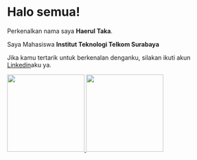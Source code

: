 # Halo semua! 

Perkenalkan nama saya **Haerul Taka**.

Saya Mahasiswa **Institut Teknologi Telkom Surabaya**

Jika kamu tertarik untuk berkenalan denganku, silakan ikuti akun [Linkedin](https://www.linkedin.com/in/haerul-taka-b55656204/)aku ya.

<p align="left">
<a href="https://github.com/LexuzZ">
  <img height="180em" src="https://github-readme-stats-eight-theta.vercel.app/api?username=LexuzZ&show_icons=true&theme=algolia&include_all_commits=true&count_private=true"/>
  <img height="180em" src="https://github-readme-stats-eight-theta.vercel.app/api/top-langs/?username=LexuzZ&layout=compact&langs_count=8&theme=algolia"/>
</a>
</p>
